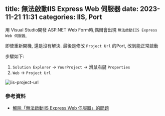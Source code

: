 title: 無法啟動IIS Express Web 伺服器 
date: 2023-11-21 11:31
categories: IIS, Port
----------------------

用 Visual Studio開發 ASP.NET Web Form時,偶爾會出現 `無法啟動IIS Express Web 伺服器`, 

即使重新開機, 還是沒有解決. 最後是修改 `Project Url` 的Port, 改到能正常啟動

步驟如下:

1. `Solution Explorer` -> `YourProject` -> 滑鼠右鍵 `Properties` 
2. `Web` -> `Project Url` 

![iis-project-url](/pic/iis-project-url.png)


### 參考資料

- [解除「無法啟動IIS Express Web 伺服器」的問題](https://dotblogs.com.tw/whd/2017/03/08/001714)





